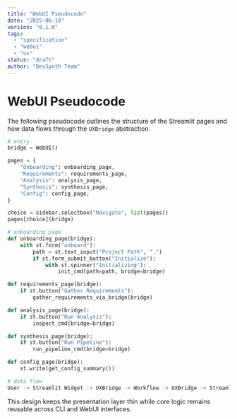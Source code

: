 ```yaml
---
title: "WebUI Pseudocode"
date: "2025-06-18"
version: "0.1.0"
tags:
  - "specification"
  - "webui"
  - "ux"
status: "draft"
author: "DevSynth Team"
---
```


# WebUI Pseudocode

The following pseudocode outlines the structure of the Streamlit pages and how data flows through the `UXBridge` abstraction.

```python
# entry
bridge = WebUI()

pages = {
    "Onboarding": onboarding_page,
    "Requirements": requirements_page,
    "Analysis": analysis_page,
    "Synthesis": synthesis_page,
    "Config": config_page,
}

choice = sidebar.selectbox("Navigate", list(pages))
pages[choice](bridge)
```

```python
# onboarding_page
def onboarding_page(bridge):
    with st.form("onboard"):
        path = st.text_input("Project Path", ".")
        if st.form_submit_button("Initialize"):
            with st.spinner("Initializing"):
                init_cmd(path=path, bridge=bridge)

def requirements_page(bridge):
    if st.button("Gather Requirements"):
        gather_requirements_via_bridge(bridge)

def analysis_page(bridge):
    if st.button("Run Analysis"):
        inspect_cmd(bridge=bridge)

def synthesis_page(bridge):
    if st.button("Run Pipeline"):
        run_pipeline_cmd(bridge=bridge)

def config_page(bridge):
    st.write(get_config_summary())
```

```python
# data flow
User -> Streamlit Widget -> UXBridge -> Workflow -> UXBridge -> Streamlit
```

This design keeps the presentation layer thin while core logic remains reusable across CLI and WebUI interfaces.
